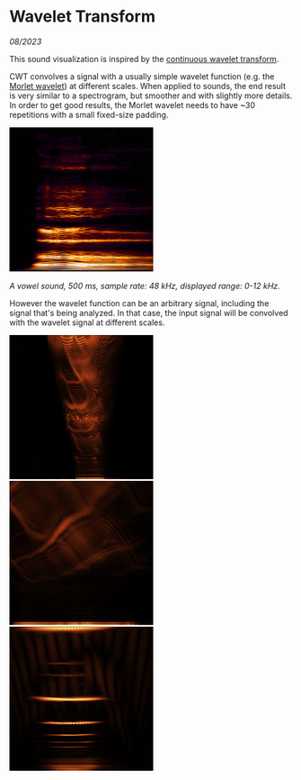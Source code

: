 # Wavelet Transform

_08/2023_

This sound visualization is inspired by the [continuous wavelet transform](https://en.wikipedia.org/wiki/Continuous_wavelet_transform).

CWT convolves a signal with a usually simple wavelet function (e.g. the [Morlet wavelet](https://en.wikipedia.org/wiki/Morlet_wavelet)) at different scales. When applied to sounds, the end result is very similar to a spectrogram, but smoother and with slightly more details. In order to get good results, the Morlet wavelet needs to have ~30 repetitions with a small fixed-size padding.

[![](img/cwt.jpg)](img/cwtbig.jpg)

_A vowel sound, 500 ms, sample rate: 48 kHz, displayed range: 0-12 kHz._

However the wavelet function can be an arbitrary signal, including the signal that's being analyzed. In that case, the input signal will be convolved with the wavelet signal at different scales.

[![](img/cwt2.jpg)](img/cwt2big.jpg)
[![](img/cwt3.jpg)](img/cwt3big.jpg)
[![](img/cwt4.jpg)](img/cwt4big.jpg)
